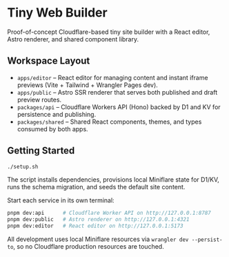 # Tiny Web Builder

Proof-of-concept Cloudflare-based tiny site builder with a React editor, Astro renderer, and shared component library.

## Workspace Layout

- `apps/editor` – React editor for managing content and instant iframe previews (Vite + Tailwind + Wrangler Pages dev).
- `apps/public` – Astro SSR renderer that serves both published and draft preview routes.
- `packages/api` – Cloudflare Workers API (Hono) backed by D1 and KV for persistence and publishing.
- `packages/shared` – Shared React components, themes, and types consumed by both apps.

## Getting Started

```bash
./setup.sh
```

The script installs dependencies, provisions local Miniflare state for D1/KV, runs the schema migration, and seeds the default site content.

Start each service in its own terminal:

```bash
pnpm dev:api      # Cloudflare Worker API on http://127.0.0.1:8787
pnpm dev:public   # Astro renderer on http://127.0.0.1:4321
pnpm dev:editor   # React editor on http://127.0.0.1:5173
```

All development uses local Miniflare resources via `wrangler dev --persist-to`, so no Cloudflare production resources are touched.
